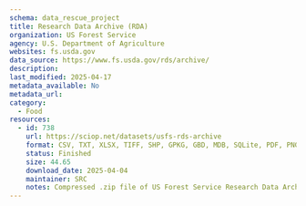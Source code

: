 ```yaml
---
schema: data_rescue_project 
title: Research Data Archive (RDA)
organization: US Forest Service
agency: U.S. Department of Agriculture
websites: fs.usda.gov
data_source: https://www.fs.usda.gov/rds/archive/
description: 
last_modified: 2025-04-17
metadata_available: No
metadata_url: 
category:
  - Food
resources:
  - id: 738
    url: https://sciop.net/datasets/usfs-rds-archive
    format: CSV, TXT, XLSX, TIFF, SHP, GPKG, GBD, MDB, SQLite, PDF, PNG, MP3, MP4
    status: Finished
    size: 44.65
    download_date: 2025-04-04
    maintainer: SRC
    notes: Compressed .zip file of US Forest Service Research Data Archive. Expands to 138GB.Raw data of USFS field research going back decades.
---
```

